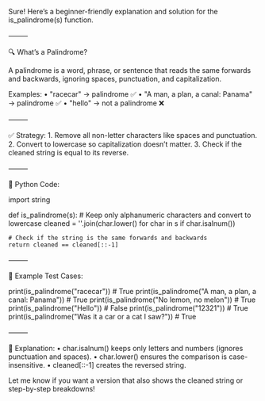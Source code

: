 Sure! Here’s a beginner-friendly explanation and solution for the is_palindrome(s) function.

⸻

🔍 What’s a Palindrome?

A palindrome is a word, phrase, or sentence that reads the same forwards and backwards, ignoring spaces, punctuation, and capitalization.

Examples:
	•	"racecar" → palindrome ✅
	•	"A man, a plan, a canal: Panama" → palindrome ✅
	•	"hello" → not a palindrome ❌

⸻

✅ Strategy:
	1.	Remove all non-letter characters like spaces and punctuation.
	2.	Convert to lowercase so capitalization doesn’t matter.
	3.	Check if the cleaned string is equal to its reverse.

⸻

🐍 Python Code:

import string

def is_palindrome(s):
    # Keep only alphanumeric characters and convert to lowercase
    cleaned = ''.join(char.lower() for char in s if char.isalnum())
    
    # Check if the string is the same forwards and backwards
    return cleaned == cleaned[::-1]


⸻

🧪 Example Test Cases:

print(is_palindrome("racecar"))                         # True
print(is_palindrome("A man, a plan, a canal: Panama"))  # True
print(is_palindrome("No lemon, no melon"))              # True
print(is_palindrome("Hello"))                           # False
print(is_palindrome("12321"))                           # True
print(is_palindrome("Was it a car or a cat I saw?"))    # True


⸻

🧠 Explanation:
	•	char.isalnum() keeps only letters and numbers (ignores punctuation and spaces).
	•	char.lower() ensures the comparison is case-insensitive.
	•	cleaned[::-1] creates the reversed string.

Let me know if you want a version that also shows the cleaned string or step-by-step breakdowns!